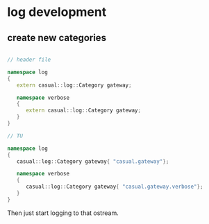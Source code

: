 # log development

## create new categories


```c++

// header file

namespace log
{
   extern casual::log::Category gateway;

   namespace verbose
   {
      extern casual::log::Category gateway;
   }
}

// TU

namespace log
{
   casual::log::Category gateway{ "casual.gateway"};

   namespace verbose
   {
      casual::log::Category gateway{ "casual.gateway.verbose"};
   }
}

```

Then just start logging to that ostream.

